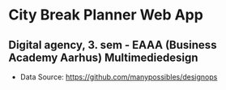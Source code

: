 # City Break Planner Web App
## Digital agency, 3. sem - EAAA (Business Academy Aarhus) Multimediedesign

- Data Source:  https://github.com/manypossibles/designops
